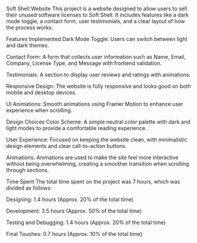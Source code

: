 Soft Shell Website
This project is a website designed to allow users to sell their unused software licenses to Soft Shell. It includes features like a dark mode toggle, a contact form, user testimonials, and a clear layout of how the process works.

Features Implemented
Dark Mode Toggle: Users can switch between light and dark themes.

Contact Form: A form that collects user information such as Name, Email, Company, License Type, and Message with frontend validation.

Testimonials: A section to display user reviews and ratings with animations.

Responsive Design: The website is fully responsive and looks good on both mobile and desktop devices.

UI Animations: Smooth animations using Framer Motion to enhance user experience when scrolling.

Design Choices
Color Scheme: A simple neutral color palette with dark and light modes to provide a comfortable reading experience.

User Experience: Focused on keeping the website clean, with minimalistic design elements and clear call-to-action buttons.

Animations: Animations are used to make the site feel more interactive without being overwhelming, creating a smoother transition when scrolling through sections.

Time Spent
The total time spent on the project was 7 hours, which was divided as follows:

Designing: 1.4 hours (Approx. 20% of the total time)

Development: 3.5 hours (Approx. 50% of the total time)

Testing and Debugging: 1.4 hours (Approx. 20% of the total time)

Final Touches: 0.7 hours (Approx. 10% of the total time)